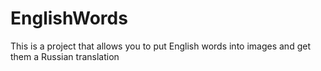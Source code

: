 # EnglishWords

This is a project that allows you to put English words into images and get them a Russian translation

